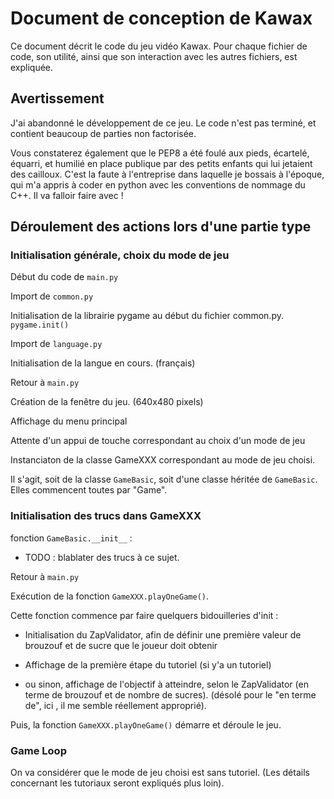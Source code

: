 # Document de conception de Kawax #

Ce document décrit le code du jeu vidéo Kawax. Pour chaque fichier de code, son utilité, ainsi que son interaction avec les autres fichiers, est expliquée.


## Avertissement ##

J'ai abandonné le développement de ce jeu. Le code n'est pas terminé, et contient beaucoup de parties non factorisée.

Vous constaterez également que le PEP8 a été foulé aux pieds, écartelé, équarri, et humilié en place publique par des petits enfants qui lui jetaient des cailloux. C'est la faute à l'entreprise dans laquelle je bossais à l'époque, qui m'a appris à coder en python avec les conventions de nommage du C++. Il va falloir faire avec !


## Déroulement des actions lors d'une partie type ##

### Initialisation générale, choix du mode de jeu ###

Début du code de `main.py`

Import de `common.py`

Initialisation de la librairie pygame au début du fichier common.py. `pygame.init()`

Import de `language.py`

Initialisation de la langue en cours. (français)

Retour à `main.py`

Création de la fenêtre du jeu. (640x480 pixels)

Affichage du menu principal

Attente d'un appui de touche correspondant au choix d'un mode de jeu

Instanciaton de la classe GameXXX correspondant au mode de jeu choisi.

Il s'agit, soit de la classe `GameBasic`, soit d'une classe héritée de `GameBasic`. Elles commencent toutes par "Game".

### Initialisation des trucs dans GameXXX ###

fonction `GameBasic.__init__` :

 - TODO : blablater des trucs à ce sujet.

Retour à `main.py`

Exécution de la fonction `GameXXX.playOneGame()`.

Cette fonction commence par faire quelquers bidouilleries d'init :

 - Initialisation du ZapValidator, afin de définir une première valeur de brouzouf et de sucre que le joueur doit obtenir

 - Affichage de la première étape du tutoriel (si y'a un tutoriel)

 - ou sinon, affichage de l'objectif à atteindre, selon le ZapValidator (en terme de brouzouf et de nombre de sucres). (désolé pour le "en terme de", ici , il me semble réellement approprié).

Puis, la fonction `GameXXX.playOneGame()` démarre et déroule le jeu.

### Game Loop ###

On va considérer que le mode de jeu choisi est sans tutoriel. (Les détails concernant les tutoriaux seront expliqués plus loin).


